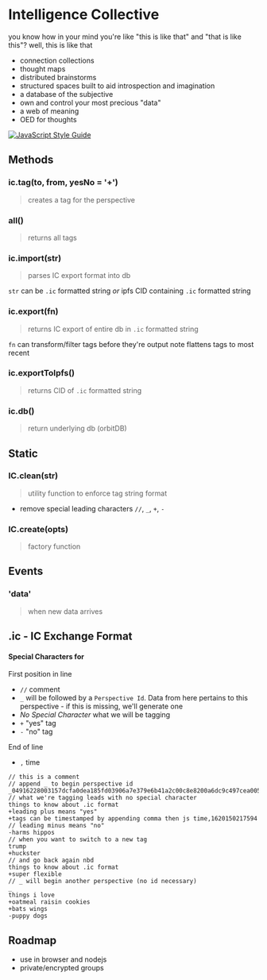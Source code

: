 # Intelligence Collective

you know how in your mind you're like "this is like that" and "that is like this"? well, this is like that

* connection collections
* thought maps
* distributed brainstorms
* structured spaces built to aid introspection and imagination
* a database of the subjective
* own and control your most precious "data"
* a web of meaning
* OED for thoughts

[![JavaScript Style Guide](https://img.shields.io/badge/code_style-standard-brightgreen.svg)](https://standardjs.com)

## Methods

### ic.tag(to, from, yesNo = '+')
> creates a tag for the perspective

### all()
> returns all tags


### ic.import(str)
> parses IC export format into db

`str` can be `.ic` formatted string *or* ipfs CID containing `.ic` formatted string

### ic.export(fn)
> returns IC export of entire db in `.ic` formatted string

`fn` can transform/filter tags before they're output
note flattens tags to most recent

### ic.exportToIpfs()
> returns CID of `.ic` formatted string

### ic.db()
> return underlying db (orbitDB)

## Static

### IC.clean(str)
> utility function to enforce tag string format

* remove special leading characters `//`, `_`, `+`, `-`

### IC.create(opts)
> factory function 

## Events

### 'data'
> when new data arrives


## .ic - IC Exchange Format

#### Special Characters for 

First position in line

* `//` comment
* `_` will be followed by a `Perspective Id`. Data from here pertains to this perspective - if this is missing, we'll generate one
* *No Special Character* what we will be tagging
* `+` "yes" tag
* `-` "no" tag

End of line

* `,` time


```
// this is a comment
// append _ to begin perspective id
_04916228003157dcfa0dea185fd03906a7e379e6b41a2c00c8e8200a6dc9c497cea0053387a1194d526b48d9f3f5f8448080aca756de8351c2589dc4a9a881014b
// what we're tagging leads with no special character
things to know about .ic format
+leading plus means "yes"
+tags can be timestamped by appending comma then js time,1620150217594
// leading minus means "no"
-harms hippos
// when you want to switch to a new tag
trump
+huckster
// and go back again nbd
things to know about .ic format
+super flexible
// _ will begin another perspective (no id necessary)
_
things i love
+oatmeal raisin cookies
+bats wings
-puppy dogs

```

## Roadmap

* use in browser and nodejs
* private/encrypted groups
